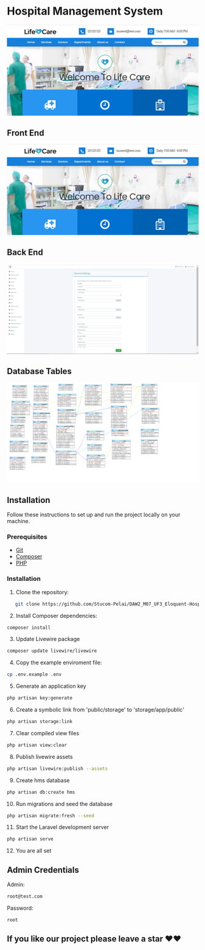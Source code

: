 # Hospital Management System

![Front End](FrontEnd.png)

## Front End

![Front End](FrontEnd.png)

## Back End

![Back End](admin-screenshot.png)

## Database Tables

![Database Tables](Tables_Screenshot.png)

## Installation

Follow these instructions to set up and run the project locally on your machine.

### Prerequisites

-   [Git](https://git-scm.com/)
-   [Composer](https://getcomposer.org/)
-   [PHP](https://www.php.net/)

### Installation

1. Clone the repository:

```bash
   git clone https://github.com/Stucom-Pelai/DAW2_M07_UF3_Eloquent-Hospital.git
```

2. Install Composer dependencies:

```bash
composer install
```

3. Update Livewire package 

```bash
composer update livewire/livewire
```

4. Copy the example enviroment file:

```bash
cp .env.example .env
```

5. Generate an application key

```bash
php artisan key:generate
```

6. Create a symbolic link from 'public/storage' to 'storage/app/public'

```bash
php artisan storage:link
```

7. Clear compiled view files

```bash
php artisan view:clear
```

8. Publish livewire assets

```bash
php artisan livewire:publish --assets
```

9. Create hms database

```bash
php artisan db:create hms
```

10. Run migrations and seed the database

```bash
php artisan migrate:fresh --seed
```

11. Start the Laravel development server 

```bash
php artisan serve
```

12. You are all set

## Admin Credentials

Admin:

```bash
root@test.com
```

Password:

```bash
root
```

## If you like our project please leave a star ❤❤
